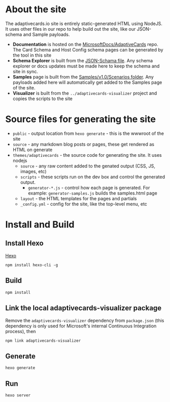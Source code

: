 # About the site

The adaptivecards.io site is entirely static-generated HTML using NodeJS. It uses other files in our repo to help build out the site, like our JSON-schema and Sample payloads.

* **Documentation** is hosted on the [MicrosoftDocs/AdaptiveCards](https://github.com/MicrosoftDocs/AdaptiveCards) repo. The Card Schema and Host Config schema pages can be generated by the tool in this site
* **Schema Explorer** is built from the [JSON-Schama file](../../../schemas/adaptive-cards.json). Any schema explorer or docs updates must be made here to keep the schema and site in sync.
* **Samples** page is built from the [Samples/v1.0/Scenarios folder](../../../samples/v1.0/scenarios). Any payloads added here will automatically get added to the Samples page of the site.
* **Visualizer** is built from the `../adaptivecards-visualizer` project and copies the scripts to the site

# Source files for generating the site

* `public` - output location from `hexo generate` - this is the wwwroot of the site
* `source` - any markdown blog posts or pages, these get rendered as HTML on generate
* `themes/adaptivecards` - the source code for generating the site. It uses nodejs
    * `source` - any raw content added to the genated output (CSS, JS, images, etc)
    * `scripts` - these scripts run on the dev box and control the generated output.
        * `generator-*.js` - control how each page is generated. For example: `generator-samples.js` builds the samples.html page
    * `layout` - the HTML templates for the pages and partials
    * `_config.yml` - config for the site, like the top-level menu, etc

# Install and Build

## Install Hexo

[Hexo](https://hexo.io/)

```console
npm install hexo-cli -g
```

## Build

```console
npm install
```

## Link the local adaptivecards-visualizer package

Remove the `adaptivecards-visualizer` dependency from `package.json` (this dependency is only used for Microsoft's internal Continuous Integration process), then

```console
npm link adaptivecards-visualizer
```

## Generate

```console
hexo generate
```

## Run

```console
hexo server
```